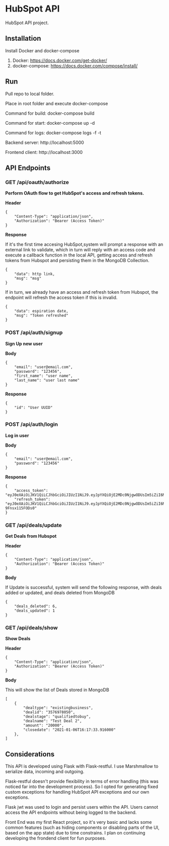 # HubSpot API

HubSpot API project.

## Installation

Install Docker and docker-compose

1. Docker: https://docs.docker.com/get-docker/
2. docker-compose: https://docs.docker.com/compose/install/

## Run

Pull repo to local folder.

Place in root folder and execute docker-compose

Command for build: docker-compose build

Command for start: docker-compose up -d

Command for logs: docker-compose logs -f -t

Backend server: http://localhost:5000

Frontend client: http://localhost:3000

## API Endpoints

### **GET /api/oauth/authorize**

**Perform OAuth flow to get HubSpot's access and refresh tokens.**

**Header**
```
{
    "Content-Type": "application/json",
    "Authorization": "Bearer (Access Token)"
}
```

**Response**

If it's the first time accesing HubSpot,system will prompt a response with an external link to validate, which in turn will reply with an access code and execute a callback function in the local API, getting access and refresh tokens from Hubspot and persisting them in the MongoDB Collection.
```
{
    "data": http link,
    "msg": "msg"
}
```
If in turn, we already have an access and refresh token from Hubspot, the endpoint will refresh the access token if this is invalid.
```
{
    "data": espiration date,
    "msg": "Token refreshed"
}
```

### **POST /api/auth/signup**

**Sign Up new user**

**Body**
```
{
    "email": "user@email.com",
    "password": "123456",
    "first_name": "user name",
    "last_name": "user last name"
}
```

**Response**
```
{
    "id": "User UUID"
}
```

### **POST /api/auth/login**

**Log in user**

**Body**
```
{
    "email": "user@email.com",
    "password": "123456"
}
```

**Response**
```
{
    "access_token": "eyJ0eXAiOiJKV1QiLCJhbGciOiJIUzI1NiJ9.eyJpYXQiOjE2MDc0NjgwODUsIm5iZiI6MTYwNzQ2ODA4NSwianRpIjoiMDUzNjIxYmMtODQxNC00MWVkLThjMTktNDM4OGRmNDA2ZTlkIiwiZXhwIjoxNjA3NTU0NDg1LCJpZGVudGl0eSI6IjVmY2Y5ZDYwNDIzOTRkOTc0ZWNjNzZhZCIsImZyZXNoIjpmYWxzZSwidHlwZSI6ImFjY2VzcyJ9.-32MgaQ1oTb9xx4drktBD2NHojJmdPolFGFCld60lmw",
    "refresh_token": "eyJ0eXAiOiJKV1QiLCJhbGciOiJIUzI1NiJ9.eyJpYXQiOjE2MDc0NjgwODUsIm5iZiI6MTYwNzQ2ODA4NSwianRpIjoiNzRmMWM5MzMtZGVmZS00ZmU5LTk3ZjQtZDZkYTc0YzZjYTdhIiwiZXhwIjoxNjA4MDcyODg1LCJpZGVudGl0eSI6IjVmY2Y5ZDYwNDIzOTRkOTc0ZWNjNzZhZCIsInR5cGUiOiJyZWZyZXNoIn0.S_1VU9Q5r7l4RYnrNqa8DPTqSkDBk-9Fnsx115FODs0"
}
```

### **GET /api/deals/update**

**Get Deals from Hubspot**

**Header**
```
{
    "Content-Type": "application/json",
    "Authorization": "Bearer (Access Token)"
}
```

**Body**

If Update is successful, system will send the following response, with deals added or updated, and deals deleted from MongoDB
```
{
    "deals_deleted": 6,
    "deals_updated": 1
}
```


### **GET /api/deals/show**

**Show Deals**

**Header**
```
{
    "Content-Type": "application/json",
    "Authorization": "Bearer (Access Token)"
}
```
**Body**

This will show the list of Deals stored in MongoDB
```
[
    {
        "dealtype": "existingbusiness",
        "dealid": "3576978050",
        "dealstage": "qualifiedtobuy",
        "dealname": "Test Deal 2",
        "amount": "20000",
        "closedate": "2021-01-06T16:17:33.916000"
    },
]
```

## Considerations

This API is developed using Flask with Flask-restful.
I use Marshmallow to serialize data, incoming and outgoing.

Flask-restful doesn't provide flexibility in terms of error handling (this was noticed far into the development process). So I opted for generating fixed custom exceptions for handling HubSpot API exceptions and our own exceptions.

Flask jwt was used to login and persist users within the API. Users cannot access the API endpoints without being logged to the backend.

Front End was my first React project, so it's very basic and lacks some common features (such as hiding components or disabling parts of the UI,  based on the app state) due to time constrains. I plan on continuing developing the frondend client for fun purposes.


